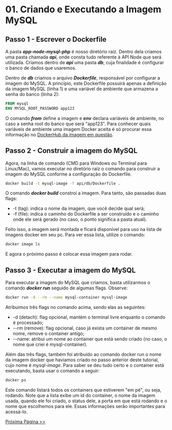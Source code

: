 # 01. Criando e Executando a Imagem MySQL

## Passo 1 - Escrever o Dockerfile

A pasta **_app-node-mysql-php_** é nosso diretório raíz. Dentro dela criamos uma pasta chamada **_api_**, onde consta tudo referente à API Node que será utilizada. Criamos dentro de **_api_** uma pasta **_db_**, cuja finalidade é configurar o banco de dados que usaremos.

Dentro de **_db_** criamos o arquivo **_Dockerfile_**, responsável por configurar a imagem do MySQL. A princípio, este Dockerfile possuirá apenas a definição da imagem MySQL (linha 1) e uma variável de ambiente que armazena a senha do banco (linha 2):

```dockerfile
FROM mysql
ENV MYSQL_ROOT_PASSWORD app123
```

O comando **_from_** define a imagem e **_env_** declara variáveis de ambiente, no caso a senha root do banco que será "app123". Para conhecer quais variáveis de ambiente uma imagem Docker aceita é só procurar essa informação no [DockerHub da imagem em questão](https://hub.docker.com/_/mysql).

## Passo 2 - Construir a imagem do MySQL

Agora, na linha de comando (CMD para Windows ou Terminal para Linux/Mac), vamos executar no diretório raíz o comando para construir a imagem do MySQL conforme a configuração do Dockerfile.

```bash
docker build -t mysql-image -f api/db/Dockerfile .
```

O comando **_docker build_** constroi a imagem. Para tanto, são passadas duas flags:

- -t (tag): indica o nome da imagem, que você decide qual será;
- -f (file): indica o caminho do Dockerfile a ser construído e o caminho onde ele será gerado (no caso, o ponto significa a pasta atual).

Feito isso, a imagem será montada e ficará disponível para uso na lista de imagens docker em seu pc. Para ver essa lista, utilize o comando:

```bash
docker image ls
```

E agora o próximo passo é colocar essa imagem para rodar.

## Passo 3 - Executar a imagem do MySQL

Para executar a imagem do MySQL que criamos, basta utilizarmos o comando **_docker run_** seguido de algumas flags. Observe:

```bash
docker run -d --rm --name mysql-container mysql-image
```

Atribuimos três flags no comando acima, sendo elas as seguintes:

- -d (detach): flag opcional, mantém o terminal livre enquanto o comando é processado;
- --rm (remove): flag opcional, caso já exista um container de mesmo nome, remove o container antigo;
- --name: atribui um nome ao container que está sendo criado (no caso, o nome que criei é mysql-container).

Além das três flags, também foi atribuído ao comando docker run o nome da imagem docker que haviamos criado no passo anterior deste tutorial, cujo nome é _mysql-image_. Para saber se deu tudo certo e o container está executando, basta usar o comando a seguir:

```bash
docker ps
```

Este comando listará todos os containers que estiverem "em pé", ou seja, rodando. Note que a lista exibe um id do container, o nome da imagem usada, quando ele foi criado, o status dele, a porta em que está rodando e o nome que escolhemos para ele. Essas informações serão importantes para acessá-lo.

[Próxima Página >>](https://github.com/fergo8/docker-app-node-mysql-php/blob/master/notas/02-construindo-o-banco-de-dados.md)
